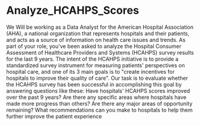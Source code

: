 # Analyze_HCAHPS_Scores
We Will be working as a Data Analyst for the American Hospital Association (AHA), a national organization that represents hospitals and their patients, and acts as a source of information on health care issues and trends.
As part of your role, you've been asked to analyze the Hospital Consumer Assessment of Healthcare Providers and Systems (HCAHPS) survey results for the last 9 years. The intent of the HCAHPS initiative is to provide a standardized survey instrument for measuring patients' perspectives on hospital care, and one of its 3 main goals is to "create incentives for hospitals to improve their quality of care".
Our task is to evaluate whether the HCAHPS survey has been successful in accomplishing this goal by answering questions like these:
Have hospitals' HCAHPS scores improved over the past 9 years?
Are there any specific areas where hospitals have made more progress than others?
Are there any major areas of opportunity remaining?
What recommendations can you make to hospitals to help them further improve the patient experience
